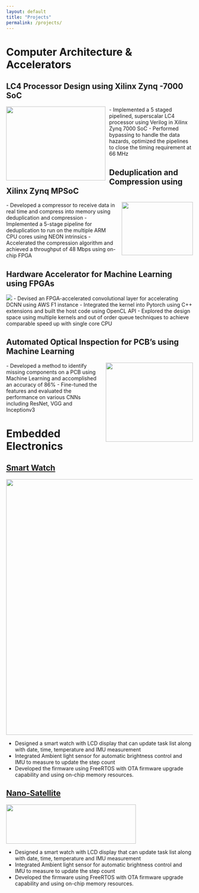 ```yaml
---
layout: default
title: "Projects"
permalink: /projects/
---
```


# Computer Architecture & Accelerators

## LC4 Processor Design using Xilinx Zynq -7000 SoC
<img width="268" height="200" style="float: left; padding-right: 10px" src="https://user-images.githubusercontent.com/47292036/175859921-fea6bfd6-0c09-430d-9d0c-4227c8a38c2c.jpg">
- Implemented a 5 staged pipelined, superscalar LC4 processor using Verilog in Xilinx Zynq 7000 SoC
- Performed bypassing to handle the data hazards, optimized the pipelines to close the timing requirement at 66 MHz

## Deduplication and Compression using Xilinx Zynq MPSoC

<img width="192" height="144" style="float: right; padding-left: 10px" src="https://user-images.githubusercontent.com/47292036/175859980-75bcda94-91a7-4e56-bd91-3ffd7bb17e9a.jpg">
- Developed a compressor to receive data in real time and compress into memory using deduplication and compression
- Implemented a 5-stage pipeline for deduplication to run on the multiple ARM CPU cores using NEON intrinsics
- Accelerated the compression algorithm and achieved a throughput of 48 Mbps using on-chip FPGA

## Hardware Accelerator for Machine Learning using FPGAs

<img src="https://user-images.githubusercontent.com/47292036/175862594-f177f116-2229-47cd-8401-d7eb089854c4.png">
- Devised an FPGA-accelerated convolutional layer for accelerating DCNN using AWS F1 instance
- Integrated the kernel into Pytorch using C++ extensions and built the host code using OpenCL API
- Explored the design space using multiple kernels and out of order queue techniques to achieve comparable speed up with single core CPU

## Automated Optical Inspection for PCB’s using Machine Learning

<img width="235" height="214" style="float: right; padding-left: 10px" src="https://user-images.githubusercontent.com/47292036/175860038-4d04849b-219d-43f8-9d7b-6be14443564b.jpg">
- Developed a method to identify missing components on a PCB using Machine Learning and accomplished an accuracy of 86%
- Fine-tuned the features and evaluated the performance on various CNNs including ResNet, VGG and Inceptionv3


<!-- ![99073](https://user-images.githubusercontent.com/47292036/175859851-11afc153-377d-4a8e-a4da-9dda6c7eed88.jpg) -->


<!-- ![Picture1](https://user-images.githubusercontent.com/47292036/175860086-a3a01d41-7010-436b-8c96-de2ff4804332.jpg) -->

<!-- ![three-kernel-highlight2](https://user-images.githubusercontent.com/47292036/175860285-6b71b7ab-fa65-4157-bf95-f9bddb437a13.png) -->

<!-- ![zcu102_2](https://user-images.githubusercontent.com/47292036/175860133-650a26a8-3668-42e5-aedf-c38f9001dbbc.jpg) -->

<!-- Transmitter & Receiver Chain Design using ADS

- Designed RF transmitter chain consisting of SSA, PA at 7 GHz with a gain of 24 dB and PAE of 25% using Keysight ADS
- Realized LNA with a noise figure of 1.34 dB and gain of 7 dB at 7 GHz, direction coupler with insertion loss less than 0.4 dB and 10 dB coupling using Keysight ADS and AWR -->

# Embedded Electronics
## [Smart Watch](https://devpost.com/software/protowatch-smart-device-on-your-wrist-that-also-tells-time)

<img width="1037" height="691" align="center" src="https://user-images.githubusercontent.com/47292036/175863845-760fd3b8-ea23-41be-817d-3cd7fe1b2b40.jpg">

- Designed a smart watch with LCD display that can update task list along with date, time, temperature and IMU measurement
- Integrated Ambient light sensor for automatic brightness control and IMU to measure to update the step count
- Developed the firmware using FreeRTOS with OTA firmware upgrade capability and using on-chip memory resources.

## [Nano-Satellite](https://parikshit.space/)

<img width="350" height="106" align="center" src="https://user-images.githubusercontent.com/47292036/175864687-cc297a71-b71f-4134-a98e-2499838ff5d4.jpg" style="float: center">

- Designed a smart watch with LCD display that can update task list along with date, time, temperature and IMU measurement
- Integrated Ambient light sensor for automatic brightness control and IMU to measure to update the step count
- Developed the firmware using FreeRTOS with OTA firmware upgrade capability and using on-chip memory resources.
